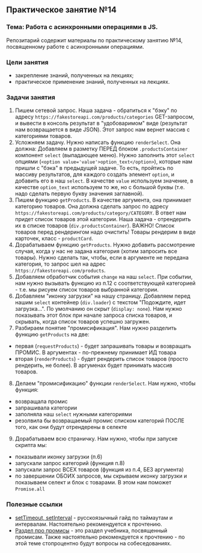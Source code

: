 ## Практическое занятие №14

### Тема: Работа с асинхронными операциями в JS.

Репозитарий содержит материалы по практическому занятию №14, посвященному работе с асинхронными операциями.

### Цели занятия
- закрепление знаний, полученных на лекциях;
- практическое применение знаний, полученных на лекциях.

### Задачи занятия
1. Пишем сетевой запрос. Наша задача - обратиться к "бэку" по адресу `https://fakestoreapi.com/products/categories` GET-запросом, и вывести в консоль результат в "удобоваримом" виде (результат нам возвращается в виде JSON). Этот запрос нам вернет массив с категориями товаров.
2. Усложняем задачу. Нужно написать функцию `renderSelect`. Она должна:
 Добавляем в разметку ПЕРЕД блоком `.productsContainer` компонент `select` (выпадающее меню). Нужно заполнить этот `select` опциями (`<option value='value'>option_text</option>`), которые нам пришли с "бэка" в предыдущей задаче. То есть, пройтись по массиву результатов, для каждого создать элемент `option`, и добавить его в наш `select`. В качестве `value` используем значение, в качестве `option_text` используем то же, но с большой буквы (т.е. надо сделать первую букву значения заглавной).
3. Пишем функцию `getProducts`. В качестве аргумента, она принимает категорию товаров. Она должна сделать запрос по адресу `https://fakestoreapi.com/products/category/CATEGORY`. В ответ нам придет список товаров этой категории. Наша задача - отрендерить их в списке товаров (`div.productsContainer`). ВАЖНО! Список товаров перед рендерингом надо очистить! Товары рендерим в виде карточек, класс - `productCard`.
4. Дорабатываем функцию `getProducts`. Нужно добавить рассмотрение случая, когда у нас не задана категория (хотим запросить все товары). Нужно сделать так, чтобы, если в аргументе не передана категория, то запрос шел на адрес `https://fakestoreapi.com/products`.
5. Добавляем обработчик события `change` на наш `select`. При событии, нам нужно вызывать функцию из п.12 с соответствующей категорией - т.е. мы рисуем список товаров выбранной категории.
6. Добавляем "иконку загрузки" на нашу страницу. Добавляем перед нашим `select` контейнер (`div.loader`) с текстом "Подождите, идет загрузка...". По умолчанию он скрыт (`display: none`). Нам нужно показывать этот блок при начале запроса списка товаров, и скрывать, когда список товаров успешно загружен.
7. Разбираем понятие "промисификация". Нам нужно разделить функцию `getProducts` на две:
 - первая (`requestProducts`) - будет запрашивать товары и возвращать ПРОМИС. В аргументах - по-прежнему принимает ИД товара
 - вторая (`renderProducts`) - будет рендерить список товаров (просто рендерить, не более). В аргуменах будет принимать массив товаров.
8. Делаем "промисификацию" функции `renderSelect`. Нам нужно, чтобы функция:
 - возвращала промис
 - запрашивала категории
 - заполняла наш `select` нужными категориями
 - резолвила бы возвращаемый промис списком категорий ПОСЛЕ того, как они будут отрендерены в селекте
9. Дорабатываем всю страничку. Нам нужно, чтобы при запуске скрипта мы:
 - показывали иконку загрузки (п.6)
 - запускали запрос категорий (функция п.8)
 - запускали запрос ВСЕХ товаров (функция из п.4, БЕЗ аргумента)
 - по завершении ОБОИХ запросов, мы скрываем иконку загрузки и показываем селект и блок с товарами. В этом нам поможет `Promise.all`

### Полезные ссылки
 - [setTimeout, setInterval](https://learn.javascript.ru/settimeout-setinterval) - русскоязычный гайд по таймаутам и интервалам. Настоятельно рекомендуется к прочтению.
 - [Раздел про промисы](https://learn.javascript.ru/async) - это раздел учебника, посвященный промисам. Также настоятельно рекомендуется к прочтению - по этой теме стопроцентно будут вопросы на собеседованиях.
